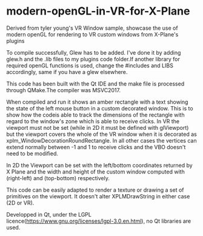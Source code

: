 # modern-openGL-in-VR-for-X-Plane
Derived from tyler young's VR Window sample, showcase the use of modern openGL for rendering to VR custom windows from X-Plane's plugins

To compile successfully, Glew has to be added. I've done it by adding glew.h and the .lib files to my plugins code folder.If another library for required openGL functions is used, change the #includes and LIBS accordingly, same if you have a glew elsewhere.

This code has been built with the Qt IDE and the make file is processed through QMake.The compiler was MSVC2017.

When compiled and run it shows an amber rectangle with a text showing the state of the left mouse button in a custom decorated window. This is to show how the codeis able to track the dimensions of the rectangle with regard to the window's zone which is able to receive clicks. In VR the viewport must not be set (while in 2D it must be defined with glViewport) but the viewport covers the whole of the VR window when it is decorated as xplm_WindowDecorationRoundRectangle. In all other cases the vertices can extend normally between -1 and 1 to receive clicks and the VBO doesn't need to be modified. 

In 2D the Viewport can be set with the left/bottom coordinates returned by X Plane and the width and height of the custom window computed with (right-left) and (top-bottom) respectively.

This code can be easily adapted to render a texture or drawing a set of primitives on the viewport. It doesn't alter XPLMDrawString in either case (2D or VR).  

Developped in Qt, under the LGPL licence(https://www.gnu.org/licenses/lgpl-3.0.en.html), no Qt libraries are used.
